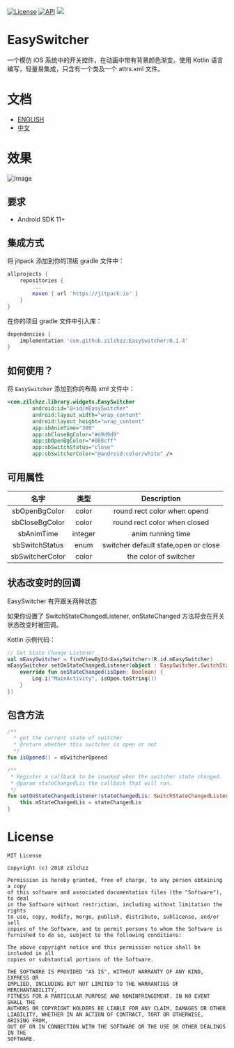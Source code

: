 [![License](http://img.shields.io/badge/license-MIT-green.svg?style=flat)]()
[![API](https://img.shields.io/badge/API-11%2B-brightgreen.svg?style=flat)](https://android-arsenal.com/api?level=11)
[![](https://jitpack.io/v/zilchzz/EasySwitcher.svg)](https://jitpack.io/#zilchzz/EasySwitcher)

# EasySwitcher
一个模仿 iOS 系统中的开关控件，在动画中带有背景颜色渐变。使用 Kotlin 语言编写，轻量易集成，只含有一个类及一个 attrs.xml 文件。

# 文档
- [ENGLISH](https://github.com/zilchzz/EasySwitcher/blob/master/README.md) 
- [中文](https://github.com/zilchzz/EasySwitcher/blob/master/README_CH.md)

# 效果
![image](https://github.com/zilchzz/EasySwitcher/blob/master/sample/src/main/res/mipmap-xxhdpi/git_effect.gif)

## 要求

- Android SDK 11+

## 集成方式

将 jitpack 添加到你的顶级 gradle 文件中：

```groovy
allprojects {
    repositories {
        ...
        maven { url 'https://jitpack.io' }
    }
}
```

在你的项目 gradle 文件中引入库：

```groovy
dependencies {
    implementation 'com.github.zilchzz:EasySwitcher:0.1.4'
}
```

## 如何使用？

将 `EasySwitcher` 添加到你的布局 xml 文件中：

```xml
<com.zilchzz.library.widgets.EasySwitcher
        android:id="@+id/mEasySwitcher"
        android:layout_width="wrap_content"
        android:layout_height="wrap_content"
        app:sbAnimTime="300"
        app:sbCloseBgColor="#d9d9d9"
        app:sbOpenBgColor="#008cff"
        app:sbSwitchStatus="close"
        app:sbSwitcherColor="@android:color/white" />
```

## 可用属性

|      名字        |  类型   |             Description               |
| :-------------: | :-----: | :----------------------------------: |
|  sbOpenBgColor  |  color  |     round rect color when opend      |
| sbCloseBgColor  |  color  |     round rect color when closed     |
|   sbAnimTime    | integer |          anim running time           |
| sbSwitchStatus  |  enum   | switcher default state,open or close |
| sbSwitcherColor |  color  |        the color of switcher         |

## 状态改变时的回调

EasySwitcher 有开跟关两种状态

如果你设置了 SwitchStateChangedListener, onStateChanged 方法将会在开关状态改变时被回调。

Kotlin 示例代码：

```Kotlin
// Set State Change Listener
val mEasySwitcher = findViewById<EasySwitcher>(R.id.mEasySwitcher)
mEasySwitcher.setOnStateChangedListener(object : EasySwitcher.SwitchStateChangedListener {
	override fun onStateChanged(isOpen: Boolean) {
		Log.i("MainActivity", isOpen.toString())       
	}
})
```

## 包含方法

```kotlin
/**
  * get the current state of switcher
  * @return whether this switcher is open or not
  */
fun isOpened() = mSwitcherOpened

/**
 * Register a callback to be invoked when the switcher state changed.
 * @param stateChangedLis the callback that will run.
 */
fun setOnStateChangedListener(stateChangedLis: SwitchStateChangedListener) {
	this.mStateChangedLis = stateChangedLis
}
```



# License

```
MIT License

Copyright (c) 2018 zilchzz

Permission is hereby granted, free of charge, to any person obtaining a copy
of this software and associated documentation files (the "Software"), to deal
in the Software without restriction, including without limitation the rights
to use, copy, modify, merge, publish, distribute, sublicense, and/or sell
copies of the Software, and to permit persons to whom the Software is
furnished to do so, subject to the following conditions:

The above copyright notice and this permission notice shall be included in all
copies or substantial portions of the Software.

THE SOFTWARE IS PROVIDED "AS IS", WITHOUT WARRANTY OF ANY KIND, EXPRESS OR
IMPLIED, INCLUDING BUT NOT LIMITED TO THE WARRANTIES OF MERCHANTABILITY,
FITNESS FOR A PARTICULAR PURPOSE AND NONINFRINGEMENT. IN NO EVENT SHALL THE
AUTHORS OR COPYRIGHT HOLDERS BE LIABLE FOR ANY CLAIM, DAMAGES OR OTHER
LIABILITY, WHETHER IN AN ACTION OF CONTRACT, TORT OR OTHERWISE, ARISING FROM,
OUT OF OR IN CONNECTION WITH THE SOFTWARE OR THE USE OR OTHER DEALINGS IN THE
SOFTWARE.
```
